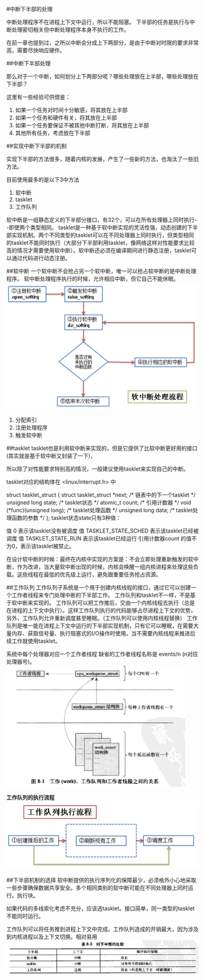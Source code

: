 #中断下半部的处理

中断处理程序不在进程上下文中运行，所以不能阻塞。
下半部的任务是执行与中断处理密切相关但中断处理程序本身不执行的工作。


在前一章也提到过，之所以中断会分成上下两部分，是由于中断对时限的要求非常高，需要尽快响应硬件。

##中断下半部处理

那么对于一个中断，如何划分上下两部分呢？哪些处理放在上半部，哪些处理放在下半部？

这里有一些经验可供借鉴：

1. 如果一个任务对时间十分敏感，将其放在上半部
2. 如果一个任务和硬件有关，将其放在上半部
3. 如果一个任务要保证不被其他中断打断，将其放在上半部
4. 其他所有任务，考虑放在下半部

##实现中断下半部的机制

实现下半部的方法很多，随着内核的发展，产生了一些新的方法，也淘汰了一些旧方法。

目前使用最多的是以下3中方法

1. 软中断
2. tasklet
3. 工作队列

软中断是一组静态定义的下半部分接口，有32个，可以在所有处理器上同时执行--即使两个类型相同。
tasklet是一种基于软中断实现的灵活性强，动态创建的下半部实现机制。两个不同类型的tasklet可以在不同处理器上同时执行，但类型相同的tasklet不能同时执行（大部分下半部利用tasklet，像网络这样对性能要求比较高的情况才需要使用软中断）。软中断还必须在编译期间进行静态注册，tasklet可以通过代码进行动态注册。

##软中断
一个软中断不会抢占另一个软中断，唯一可以抢占软中断的是中断处理程序。
软中断处理程序执行的时候，允许相应中断，但它自己不能休眠。
![image](https://github.com/Rouen007/luangss.github.io/blob/master/image-lib/8.1.PNG)

1. 分配索引
2. 注册处理程序
3. 触发软中断

##tasklet
tasklet也是利用软中断来实现的，但是它提供了比软中断更好用的接口(其实就是基于软中断又封装了一下)，

所以除了对性能要求特别高的情况，一般建议使用tasklet来实现自己的中断。


tasklet对应的结构体在 <linux/interrupt.h> 中

struct tasklet_struct
{
    struct tasklet_struct \*next; /\* 链表中的下一个tasklet \*/
    unsigned long state;         /\* tasklet状态 \*/
    atomic_t count;              /\* 引用计数器 \*/
    void (*func)(unsigned long); /\* tasklet处理函数 \*/
    unsigned long data;          /\* tasklet处理函数的参数 \*/
};
tasklet状态state只有3种值：

值 0 表示该tasklet没有被调度
值 TASKLET_STATE_SCHED 表示该tasklet已经被调度
值 TASKLET_STATE_RUN 表示该tasklet已经运行
引用计数器count 的值不为0，表示该tasklet被禁止。

 
在设计软中断的时候：最终在内核中实现的方案是：不会立即处理重新触发的软中断，作为改进，当大量软中断出现的时候，内核会唤醒一组内核进程来处理这些负载。这些线程在最低的优先级上运行，避免跟重要任务抢占资源。

##工作队列
工作队列子系统是一个用于创建内核线程的接口，通过它可以创建一个工作者线程来专门处理中断的下半部工作。
工作队列和tasklet不一样，不是基于软中断来实现的。
工作队列可以把工作推后，交由一个内核线程去执行（总是在进程的上下文中执行）。这样工作队列执行的代码能够占尽进程上下文的优势，另外，工作队列允许重新调度甚至睡眠。（工作队列可以使用内核线程替换）
工作队列是唯一能在进程上下文中运行的下半部实现机制，只有它可以睡眠，在需要大量内存、获取信号量、执行阻塞式的I/O操作时使用。当不需要内核线程来推进后续工作就使用tasklet。

系统中每个处理器对应一个工作者线程
缺省的工作者线程名称是 events/n (n对应处理器号)。
![image](https://github.com/Rouen007/luangss.github.io/blob/master/image-lib/8.3.PNG)

**工作队列的执行流程**
![image](https://github.com/Rouen007/luangss.github.io/blob/master/image-lib/8.2.PNG)

##下半部机制的选择
软中断提供的执行序列化的保障最少，必须格外小心地采取一些步骤确保数据共享安全。多个相同类别的软中断可能在不同处理器上同时运行。执行块。

如果代码的多线索化考虑不充分，应该选tasklet。接口简单，同一类型的tasklet不能同时运行。

工作队列可以将任务推到进程上下文中完成。工作队列造成的开销最大，因为涉及到内核进程以及上下文切换。相对易用
![image](https://github.com/Rouen007/luangss.github.io/blob/master/image-lib/8.4.PNG)
